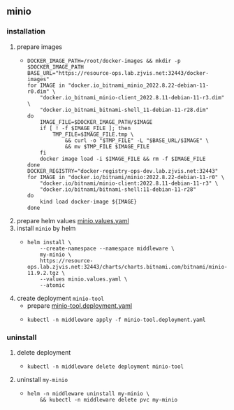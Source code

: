 ## minio

### installation
1. prepare images
    * ```shell
      DOCKER_IMAGE_PATH=/root/docker-images && mkdir -p $DOCKER_IMAGE_PATH
      BASE_URL="https://resource-ops.lab.zjvis.net:32443/docker-images"
      for IMAGE in "docker.io_bitnami_minio_2022.8.22-debian-11-r0.dim" \
          "docker.io_bitnami_minio-client_2022.8.11-debian-11-r3.dim" \
          "docker.io_bitnami_bitnami-shell_11-debian-11-r28.dim"
      do
          IMAGE_FILE=$DOCKER_IMAGE_PATH/$IMAGE
          if [ ! -f $IMAGE_FILE ]; then
              TMP_FILE=$IMAGE_FILE.tmp \
                  && curl -o "$TMP_FILE" -L "$BASE_URL/$IMAGE" \
                  && mv $TMP_FILE $IMAGE_FILE
          fi
          docker image load -i $IMAGE_FILE && rm -f $IMAGE_FILE
      done
      DOCKER_REGISTRY="docker-registry-ops-dev.lab.zjvis.net:32443"
      for IMAGE in "docker.io/bitnami/minio:2022.8.22-debian-11-r0" \
          "docker.io/bitnami/minio-client:2022.8.11-debian-11-r3" \
          "docker.io/bitnami/bitnami-shell:11-debian-11-r28"
      do
          kind load docker-image ${IMAGE}
      done
      ```
2. prepare helm values [minio.values.yaml](resources/minio.values.yaml.md)
3. install `minio` by helm
    * ```shell
      helm install \
          --create-namespace --namespace middleware \
          my-minio \
          https://resource-ops.lab.zjvis.net:32443/charts/charts.bitnami.com/bitnami/minio-11.9.2.tgz \
          --values minio.values.yaml \
          --atomic
      ```
4. create deployment `minio-tool`
    * prepare [minio-tool.deployment.yaml](resources/minio-tool.deployment.yaml.md)
    * ```shell
      kubectl -n middleware apply -f minio-tool.deployment.yaml
      ```

### uninstall
1. delete deployment
    * ```shell
      kubectl -n middleware delete deployment minio-tool
      ```
2. uninstall `my-minio`
    * ```shell
      helm -n middleware uninstall my-minio \
          && kubectl -n middleware delete pvc my-minio
      ```
